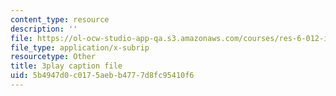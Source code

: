 ```yaml
---
content_type: resource
description: ''
file: https://ol-ocw-studio-app-qa.s3.amazonaws.com/courses/res-6-012-introduction-to-probability-spring-2018/5b4947d0c0175aebb4777d8fc95410f6_LVfIS8pBI6Y.vtt
file_type: application/x-subrip
resourcetype: Other
title: 3play caption file
uid: 5b4947d0-c017-5aeb-b477-7d8fc95410f6
---
```

